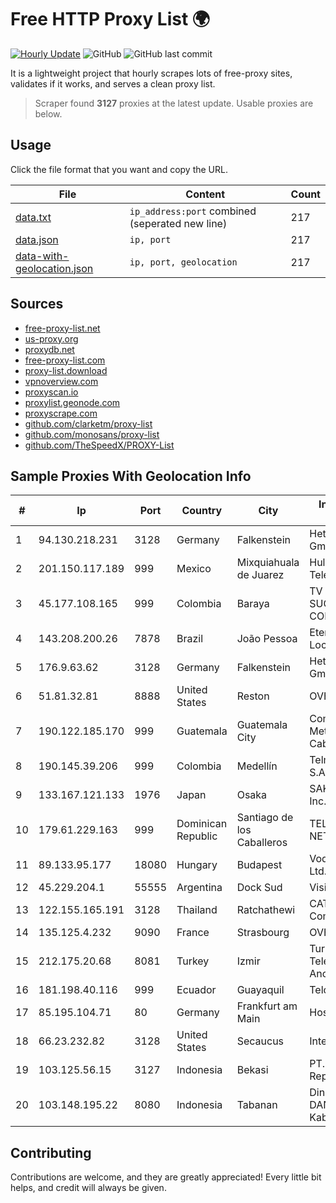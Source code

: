 
# Free HTTP Proxy List 🌍

[![Hourly Update](https://github.com/mertguvencli/http-proxy-list/actions/workflows/main.yml/badge.svg?branch=main)](https://github.com/mertguvencli/http-proxy-list/actions/workflows/main.yml)
![GitHub](https://img.shields.io/github/license/mertguvencli/http-proxy-list)
![GitHub last commit](https://img.shields.io/github/last-commit/mertguvencli/http-proxy-list)

It is a lightweight project that hourly scrapes lots of free-proxy sites, validates if it works, and serves a clean proxy list.


> Scraper found **3127** proxies at the latest update. Usable proxies are below.

## Usage

Click the file format that you want and copy the URL.


|File|Content|Count|
|----|-------|-----|
|[data.txt](https://raw.githubusercontent.com/mertguvencli/http-proxy-list/main/proxy-list/data.txt)|`ip_address:port` combined (seperated new line)|217|
|[data.json](https://raw.githubusercontent.com/mertguvencli/http-proxy-list/main/proxy-list/data.json)|`ip, port`|217|
|[data-with-geolocation.json](https://raw.githubusercontent.com/mertguvencli/http-proxy-list/main/proxy-list/data-with-geolocation.json)|`ip, port, geolocation`|217|

## Sources

* [free-proxy-list.net](https://free-proxy-list.net)
* [us-proxy.org](https://www.us-proxy.org)
* [proxydb.net](http://proxydb.net)
* [free-proxy-list.com](https://free-proxy-list.com/?page=&port=&type%5B%5D=http&type%5B%5D=https&up_time=0&search=Search)
* [proxy-list.download](https://www.proxy-list.download/HTTP)
* [vpnoverview.com](https://vpnoverview.com/privacy/anonymous-browsing/free-proxy-servers)
* [proxyscan.io](https://www.proxyscan.io)
* [proxylist.geonode.com](https://proxylist.geonode.com/api/proxy-list?limit=300&page=1&sort_by=lastChecked&sort_type=desc&protocols=http,https)
* [proxyscrape.com](https://api.proxyscrape.com/v2/?request=displayproxies&protocol=http&timeout=10000&country=all&ssl=all&anonymity=all)
* [github.com/clarketm/proxy-list](https://raw.githubusercontent.com/clarketm/proxy-list/master/proxy-list-raw.txt)
* [github.com/monosans/proxy-list](https://raw.githubusercontent.com/monosans/proxy-list/main/proxies/http.txt)
* [github.com/TheSpeedX/PROXY-List](https://raw.githubusercontent.com/TheSpeedX/PROXY-List/master/http.txt)


## Sample Proxies With Geolocation Info

|#|Ip|Port|Country|City|Internet Service Provider|
|-|--|----|-------|----|-------------------------|
|1|94.130.218.231|3128|Germany|Falkenstein|Hetzner Online GmbH|
|2|201.150.117.189|999|Mexico|Mixquiahuala de Juarez|Hulux Telecomunicaciones|
|3|45.177.108.165|999|Colombia|Baraya|TV AZTECA SUCURSAL COLOMBIA|
|4|143.208.200.26|7878|Brazil|João Pessoa|Eternal VÔdeo Locadora Ltda|
|5|176.9.63.62|3128|Germany|Falkenstein|Hetzner Online GmbH|
|6|51.81.32.81|8888|United States|Reston|OVH SAS|
|7|190.122.185.170|999|Guatemala|Guatemala City|Comunicaciones Metropolitanas Cablecolor|
|8|190.145.39.206|999|Colombia|Medellín|Telmex Colombia S.A.|
|9|133.167.121.133|1976|Japan|Osaka|SAKURA Internet Inc.|
|10|179.61.229.163|999|Dominican Republic|Santiago de los Caballeros|TELERY NETWORKS, S.R.L|
|11|89.133.95.177|18080|Hungary|Budapest|Vodafone Hungary Ltd.|
|12|45.229.204.1|55555|Argentina|Dock Sud|Visio RED SRL|
|13|122.155.165.191|3128|Thailand|Ratchathewi|CAT Telecom Public Company Limited|
|14|135.125.4.232|9090|France|Strasbourg|OVH SAS|
|15|212.175.20.68|8081|Turkey|Izmir|Turk Telekomunikasyon Anonim Sirketi|
|16|181.198.40.116|999|Ecuador|Guayaquil|Telconet S.A|
|17|85.195.104.71|80|Germany|Frankfurt am Main|Host Europe GmbH|
|18|66.23.232.82|3128|United States|Secaucus|Interserver, Inc|
|19|103.125.56.15|3127|Indonesia|Bekasi|PT. Eka Mas Republik|
|20|103.148.195.22|8080|Indonesia|Tabanan|Dinas Komunikasi DAN Informatika Kabupaten Tabanan|



## Contributing

Contributions are welcome, and they are greatly appreciated! Every
little bit helps, and credit will always be given.

